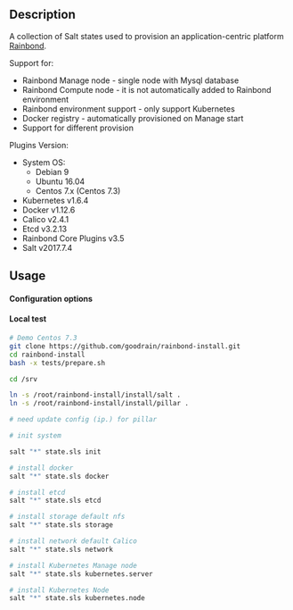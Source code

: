 ## Description

A collection of Salt states used to provision an application-centric platform [Rainbond](https://github.com/goodrain/rainbond).

Support for:

- Rainbond Manage node - single node with Mysql database
- Rainbond Compute node - it is not automatically added to Rainbond environment
- Rainbond environment support - only support Kubernetes
- Docker registry - automatically provisioned on Manage start
- Support for different provision

Plugins Version:

- System OS:
    - Debian 9
    - Ubuntu 16.04
    - Centos 7.x (Centos 7.3)
- Kubernetes v1.6.4
- Docker v1.12.6
- Calico v2.4.1
- Etcd v3.2.13
- Rainbond Core Plugins v3.5
- Salt v2017.7.4


## Usage

#### Configuration options

#### Local test

```bash
# Demo Centos 7.3
git clone https://github.com/goodrain/rainbond-install.git
cd rainbond-install
bash -x tests/prepare.sh

cd /srv

ln -s /root/rainbond-install/install/salt .
ln -s /root/rainbond-install/install/pillar .

# need update config (ip.) for pillar

# init system 

salt "*" state.sls init

# install docker
salt "*" state.sls docker

# install etcd
salt "*" state.sls etcd

# install storage default nfs
salt "*" state.sls storage

# install network default Calico
salt "*" state.sls network

# install Kubernetes Manage node 
salt "*" state.sls kubernetes.server

# install Kubernetes Node
salt "*" state.sls kubernetes.node
```